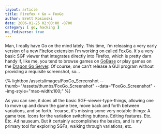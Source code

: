 ```yaml
---
layout: article
title: Firefox + Go = FoxGo
author: Brett Kosinski
date: 2006-01-25 02:00:00 -0700
category: [ go, hacking ]
no_fediverse: true
---
```


Man, I really have Go on the mind lately.  This time, I'm releasing a very early version of a new [Firefox](http://www.mozilla.com) extension I'm working on called [FoxGo](../projects/FoxGo.md).  It's a very basic SGF viewer that integrates directly into Firefox, which is pretty darn handy if, like me, you tend to browse games on [GoBase](http://www.gobase.org) or play games on the [Dragon Go Server](http://www.dragongoserver.net).  Of course, one can't release a GUI program without providing a requisite screenshot, so...

{% lightbox /assets/images/FoxGo_Screenshot --thumb="/assets/thumbs/FoxGo_Screenshot" --data="FoxGo_Screenshot" --img-style="max-width:100;" %}

As you can see, it does all the basic SGF-viewer-type-things, allowing one to move up and down the game tree, move back and forth between variations, and so forth.  'course, it's missing some very notable things:  A game tree.  Icons for the variation switching buttons.  Editing features.  Etc.  Etc.  Ad nauseum.  But it certainly accomplishes the basics, and is my primary tool for exploring SGFs, walking through variations, etc.

